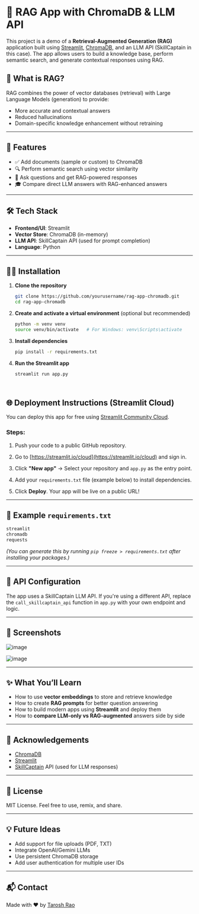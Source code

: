 



# 🤖 RAG App with ChromaDB & LLM API

This project is a demo of a **Retrieval-Augmented Generation (RAG)** application built using [Streamlit](https://streamlit.io/), [ChromaDB](https://www.trychroma.com/), and an LLM API (SkillCaptain in this case). The app allows users to build a knowledge base, perform semantic search, and generate contextual responses using RAG.

## 🧠 What is RAG?

RAG combines the power of vector databases (retrieval) with Large Language Models (generation) to provide:
- More accurate and contextual answers
- Reduced hallucinations
- Domain-specific knowledge enhancement without retraining

---

## 📂 Features

- ✅ Add documents (sample or custom) to ChromaDB
- 🔍 Perform semantic search using vector similarity
- 💬 Ask questions and get RAG-powered responses
- 🎓 Compare direct LLM answers with RAG-enhanced answers

---

## 🛠️ Tech Stack

- **Frontend/UI**: Streamlit
- **Vector Store**: ChromaDB (in-memory)
- **LLM API**: SkillCaptain API (used for prompt completion)
- **Language**: Python

---

## 🧑‍💻 Installation

1. **Clone the repository**
   ```bash
   git clone https://github.com/yourusername/rag-app-chromadb.git
   cd rag-app-chromadb


2. **Create and activate a virtual environment** (optional but recommended)

   ```bash
   python -m venv venv
   source venv/bin/activate   # For Windows: venv\Scripts\activate
   ```

3. **Install dependencies**

   ```bash
   pip install -r requirements.txt
   ```

4. **Run the Streamlit app**

   ```bash
   streamlit run app.py
   



## 🌐 Deployment Instructions (Streamlit Cloud)

You can deploy this app for free using [Streamlit Community Cloud](https://streamlit.io/cloud).

### Steps:

1. Push your code to a public GitHub repository.

2. Go to [https://streamlit.io/cloud](https://streamlit.io/cloud) and sign in.

3. Click **"New app"** → Select your repository and `app.py` as the entry point.

4. Add your `requirements.txt` file (example below) to install dependencies.

5. Click **Deploy**. Your app will be live on a public URL!

---

## 📄 Example `requirements.txt`

```txt
streamlit
chromadb
requests
```

*(You can generate this by running `pip freeze > requirements.txt` after installing your packages.)*

---

## 🚀 API Configuration

The app uses a SkillCaptain LLM API. If you're using a different API, replace the `call_skillcaptain_api` function in `app.py` with your own endpoint and logic.

---

## 📸 Screenshots
![image](https://github.com/user-attachments/assets/29f4d0fb-4cc2-4482-a088-31681a643f91)

![image](https://github.com/user-attachments/assets/5ccc1a53-7010-45c9-97fb-5888458f4e46)



> 

---

## ✨ What You’ll Learn

* How to use **vector embeddings** to store and retrieve knowledge
* How to create **RAG prompts** for better question answering
* How to build modern apps using **Streamlit** and deploy them
* How to **compare LLM-only vs RAG-augmented** answers side by side

---

## 🙏 Acknowledgements

* [ChromaDB](https://www.trychroma.com/)
* [Streamlit](https://streamlit.io/)
* [SkillCaptain](https://skillcaptain.app/) API (used for LLM responses)

---

## 📜 License

MIT License. Feel free to use, remix, and share.

---

## 💡 Future Ideas

* Add support for file uploads (PDF, TXT)
* Integrate OpenAI/Gemini LLMs
* Use persistent ChromaDB storage
* Add user authentication for multiple user IDs

---

## 📬 Contact

Made with ❤️ by [Tarosh Rao](https://github.com/taroshrao)


